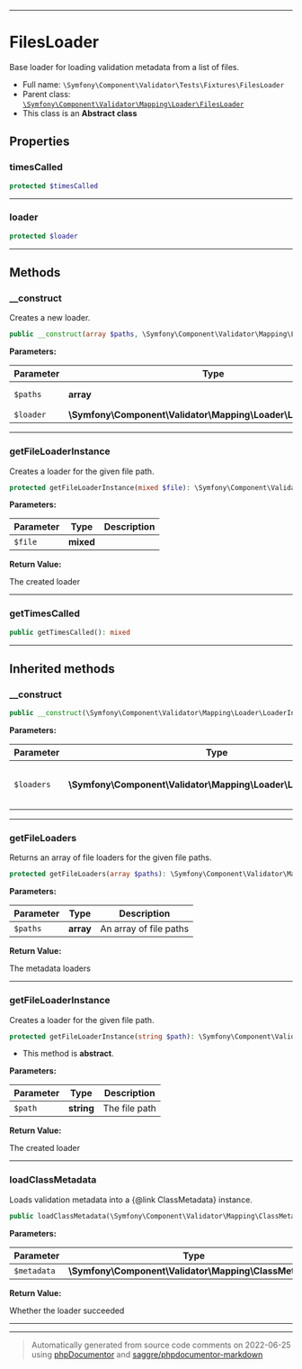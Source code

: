 ***

# FilesLoader

Base loader for loading validation metadata from a list of files.



* Full name: `\Symfony\Component\Validator\Tests\Fixtures\FilesLoader`
* Parent class: [`\Symfony\Component\Validator\Mapping\Loader\FilesLoader`](../../Mapping/Loader/FilesLoader.md)
* This class is an **Abstract class**



## Properties


### timesCalled



```php
protected $timesCalled
```






***

### loader



```php
protected $loader
```






***

## Methods


### __construct

Creates a new loader.

```php
public __construct(array $paths, \Symfony\Component\Validator\Mapping\Loader\LoaderInterface $loader): mixed
```








**Parameters:**

| Parameter | Type | Description |
|-----------|------|-------------|
| `$paths` | **array** | An array of file paths |
| `$loader` | **\Symfony\Component\Validator\Mapping\Loader\LoaderInterface** |  |




***

### getFileLoaderInstance

Creates a loader for the given file path.

```php
protected getFileLoaderInstance(mixed $file): \Symfony\Component\Validator\Mapping\Loader\LoaderInterface
```








**Parameters:**

| Parameter | Type | Description |
|-----------|------|-------------|
| `$file` | **mixed** |  |


**Return Value:**

The created loader



***

### getTimesCalled



```php
public getTimesCalled(): mixed
```











***


## Inherited methods


### __construct



```php
public __construct(\Symfony\Component\Validator\Mapping\Loader\LoaderInterface[] $loaders): mixed
```








**Parameters:**

| Parameter | Type | Description |
|-----------|------|-------------|
| `$loaders` | **\Symfony\Component\Validator\Mapping\Loader\LoaderInterface[]** | The metadata loaders to use |




***

### getFileLoaders

Returns an array of file loaders for the given file paths.

```php
protected getFileLoaders(array $paths): \Symfony\Component\Validator\Mapping\Loader\LoaderInterface[]
```








**Parameters:**

| Parameter | Type | Description |
|-----------|------|-------------|
| `$paths` | **array** | An array of file paths |


**Return Value:**

The metadata loaders



***

### getFileLoaderInstance

Creates a loader for the given file path.

```php
protected getFileLoaderInstance(string $path): \Symfony\Component\Validator\Mapping\Loader\LoaderInterface
```




* This method is **abstract**.



**Parameters:**

| Parameter | Type | Description |
|-----------|------|-------------|
| `$path` | **string** | The file path |


**Return Value:**

The created loader



***

### loadClassMetadata

Loads validation metadata into a {@link ClassMetadata} instance.

```php
public loadClassMetadata(\Symfony\Component\Validator\Mapping\ClassMetadata $metadata): bool
```








**Parameters:**

| Parameter | Type | Description |
|-----------|------|-------------|
| `$metadata` | **\Symfony\Component\Validator\Mapping\ClassMetadata** |  |


**Return Value:**

Whether the loader succeeded



***


***
> Automatically generated from source code comments on 2022-06-25 using [phpDocumentor](http://www.phpdoc.org/) and [saggre/phpdocumentor-markdown](https://github.com/Saggre/phpDocumentor-markdown)
